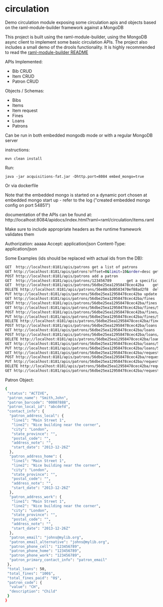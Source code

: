 # circulation

Demo circulation module exposing some circulation apis and objects based on the raml-module-builder framework against a MongoDB

This project is built using the raml-module-builder, using the MongoDB async client to implement some basic circulation APIs. The project also includes a small demo of the drools functionality. It is highly recommended to read the [raml-module-builder README](https://github.com/folio-org/raml-module-builder/blob/master/README.md)


APIs Implemented: 

 - Bib CRUD
 - Item CRUD
 - Patron CRUD

Objects / Schemas:

 - Bibs
 - Items
 - Item request
 - Fines 
 - Loans
 - Patrons

Can be run in both embedded mongodb mode or with a regular MongoDB server

instructions:

`mvn clean install`

Run:

`java -jar acquisitions-fat.jar -Dhttp.port=8084 embed_mongo=true`


Or via dockerfile

Note that the embedded mongo is started on a dynamic port chosen at embedded mongo start up - refer to the log ("created embedded mongo config on port 54851")


documentation of the APIs can be found at:
http://localhost:8084/apidocs/index.html?raml=raml/circulation/items.raml

Make sure to include appropriate headers as the runtime framework validates them

Authorization: aaaaa
Accept: application/json
Content-Type: application/json

Some Examples (ids should be replaced with actual ids from the DB):
```sh 
GET  http://localhost:8181/apis/patrons	get a list of patrons
GET http://localhost:8181/apis/patrons?offset=0&limit=10&order=desc	get patrons with filter
POST http://localhost:8181/apis/patrons	add a patron
GET  http://localhost:8181/apis/patrons/123456789   	get a specific patron (non existing id)
GET  http://localhost:8181/apis/patrons/56dbe25ea12958478cec42ba	get a specific patron ( existing id)
DELETE http://localhost:8181/apis/patrons/56e80c8d0503470ef88ad2f8	delete a patron
PUT http://localhost:8181/apis/patrons/56dbe25ea12958478cec42ba	update a patron
GET http://localhost:8181/apis/patrons/56dbe25ea12958478cec42ba/fines	get fines for a specific patron
POST http://localhost:8181/apis/patrons/56dbe25ea12958478cec42ba/fines	add a fine for a specific patron
GET http://localhost:8181/apis/patrons/56dbe25ea12958478cec42ba/fines/56dc2c3ea129582aa44395b2	get a specific fine item for a specific patron
POST http://localhost:8181/apis/patrons/56dbe25ea12958478cec42ba/fines/56dd73750503472f501dac4d?amount=50	pay 50 against a specific fine belonging to a specific patron (can include op=pay - but it is currently the default)
PUT http://localhost:8181/apis/patrons/56dbe25ea12958478cec42ba/fines/56dd73750503472f501dac4d	update a fine for a specific patron
DELETE http://localhost:8181/apis/patrons/56dbe25ea12958478cec42ba/fines/56dd73750503472f501dac4d	delete a fine for a specific patron
POST http://localhost:8181/apis/patrons/56dbe25ea12958478cec42ba/loans	add a loan for a patron
GET http://localhost:8181/apis/patrons/56dbe25ea12958478cec42ba/loans	get all loans for a specific patron
POST http://localhost:8181/apis/patrons/56dbe25ea12958478cec42ba/loans/56eaafe24d700c493401298a	renew a specific loan for a specific (optionly add param operation=renew)
DELETE http://localhost:8181/apis/patrons/56dbe25ea12958478cec42ba/loans/56eaafe24d700c493401298a	delete a specific loan taken by a specific patron
GET http://localhost:8181/apis/patrons/56dbe25ea12958478cec42ba/loans/56eaafe24d700c493401298a	get a specific loan for a specific patron
PUT http://localhost:8181/apis/patrons/56dbe25ea12958478cec42ba/loans/56eaafe24d700c493401298a	update specific loan info for specific patron
GET http://localhost:8181/apis/patrons/56dbe25ea12958478cec42ba/requests	get requests made by a specific patron
POST http://localhost:8181/apis/patrons/56dbe25ea12958478cec42ba/requests	add a request for an item by a specific patron
PUT http://localhost:8181/apis/patrons/56dbe25ea12958478cec42ba/requests/56eab85106495d0c48d2c259	update request info
DELETE http://localhost:8181/apis/patrons/56dbe25ea12958478cec42ba/requests/56eab85106495d0c48d2c259	delete a request
GET http://localhost:8181/apis/patrons/56dbe25ea12958478cec42ba/requests/56eab85106495d0c48d2c259	get a specific request
```

Patron Object:
```sh
{
 "status": "ACTIVE",
 "patron_name": "Smith,John",
 "patron_barcode": "00007888",
 "patron_local_id": "abcdefd",
 "contact_info": {
  "patron_address_local": {
   "line1": "Main Street 1",
   "line2": "Nice building near the corner",
   "city": "London",
   "state_province": "",
   "postal_code": "",
   "address_note": "",
   "start_date": "2013-12-26Z"
  },
  "patron_address_home": {
   "line1": "Main Street 1",
   "line2": "Nice building near the corner",
   "city": "London",
   "state_province": "",
   "postal_code": "",
   "address_note": "",
   "start_date": "2013-12-26Z"
  },
  "patron_address_work": {
   "line1": "Main Street 1",
   "line2": "Nice building near the corner",
   "city": "London",
   "state_province": "",
   "postal_code": "",
   "address_note": "",
   "start_date": "2013-12-26Z"
  },
  "patron_email": "johns@mylib.org",
  "patron_email_alternative": "johns@mylib.org",
  "patron_phone_cell": "123456789",
  "patron_phone_home": "123456789",
  "patron_phone_work": "123456789",
  "patron_primary_contact_info": "patron_email"
 },
 "total_loans": 50,
 "total_fines": "100$",
 "total_fines_paid": "0$",
 "patron_code": {
  "value": "CH",
  "description": "Child"
 }
}

```
